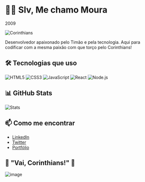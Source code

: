 # 🖤💬 Slv, Me chamo Moura 
2009


![Corinthians](https://upload.wikimedia.org/wikipedia/commons/thumb/4/4e/SC_Corinthians_Paulista_logo.svg/1200px-SC_Corinthians_Paulista_logo.svg.png)

Desenvolvedor apaixonado pelo Timão e pela tecnologia. Aqui para codificar com a mesma paixão com que torço pelo Corinthians!

## 🛠️ Tecnologias que uso

![HTML5](https://img.shields.io/badge/HTML5-%23E34F26.svg?style=flat&logo=html5&logoColor=white)
![CSS3](https://img.shields.io/badge/CSS3-%231572B6.svg?style=flat&logo=css3&logoColor=white)
![JavaScript](https://img.shields.io/badge/JavaScript-%23F7DF1E.svg?style=flat&logo=javascript&logoColor=black)
![React](https://img.shields.io/badge/React-%23282C34.svg?style=flat&logo=react&logoColor=61DAFB)
![Node.js](https://img.shields.io/badge/Node.js-%23339933.svg?style=flat&logo=node.js&logoColor=white)

## 📊 GitHub Stats

![Stats](https://github-readme-stats.vercel.app/api?username=fulano&show_icons=true&count_private=true&hide_title=true&bg_color=0D1117&text_color=FFFFFF&icon_color=F7DF1E&border_color=30363D)

## 📫 Como me encontrar

- [LinkedIn](https://www.linkedin.com/in/fulano)
- [Twitter](https://twitter.com/fulano)
- [Portfólio](https://fulano.dev)

## 🖤 "Vai, Corinthians!" 💬
![image](https://github.com/user-attachments/assets/be7ae3b9-0d13-4e5f-b6ff-4d305f7f68f6)

